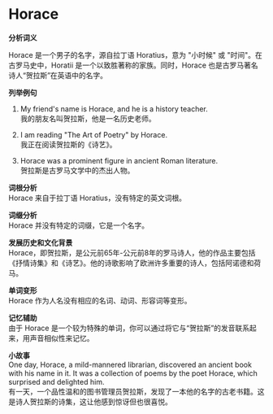 # Horace

**分析词义**

  

Horace 是一个男子的名字，源自拉丁语 Horatius，意为 "小时候" 或 "时间"。在古罗马史中，Horatii 是一个以致胜著称的家族。同时，Horace 也是古罗马著名诗人“贺拉斯”在英语中的名字。

  

**列举例句**

  

1.  My friend's name is Horace, and he is a history teacher.  
    我的朋友名叫贺拉斯，他是一名历史老师。
    
      
    
2.  I am reading "The Art of Poetry" by Horace.  
    我正在阅读贺拉斯的《诗艺》。
    
      
    
3.  Horace was a prominent figure in ancient Roman literature.  
    贺拉斯是古罗马文学中的杰出人物。
    
      
    

  

**词根分析**  
Horace 来自于拉丁语 Horatius，没有特定的英文词根。

  

**词缀分析**  
Horace 并没有特定的词缀，它是一个名字。

  

**发展历史和文化背景**  
Horace，即贺拉斯，是公元前65年-公元前8年的罗马诗人，他的作品主要包括《抒情诗集》和《诗艺》。他的诗歌影响了欧洲许多重要的诗人，包括阿诺德和荷马。

  

**单词变形**  
Horace 作为人名没有相应的名词、动词、形容词等变形。

  

**记忆辅助**  
由于 Horace 是一个较为特殊的单词，你可以通过将它与“贺拉斯”的发音联系起来，用声音相似性来记忆。

  

**小故事**  
One day, Horace, a mild-mannered librarian, discovered an ancient book with his name in it. It was a collection of poems by the poet Horace, which surprised and delighted him.  
有一天，一个品性温和的图书管理员贺拉斯，发现了一本他的名字的古老书籍。这是诗人贺拉斯的诗集，这让他感到惊讶但也很喜悦。
